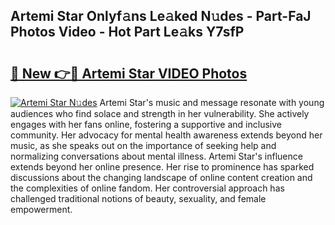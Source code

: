 ## Artemi Star Onlyf𝚊ns Le𝚊ked N𝚞des - Part-FaJ Photos Video - Hot Part Le𝚊ks Y7sfP

# <h2><a href="http://ac44039.deff.icu/?id=Artemi+Star">🔗 New 👉🔴 Artemi Star VIDEO Photos</a></h2>

[![Artemi Star N𝚞des](https://i.imgur.com/rIISA9y.gif)](http://ac44039.deff.icu/?id=Artemi+Star)
Artemi Star's music and message resonate with young audiences who find solace and strength in her vulnerability. She actively engages with her fans online, fostering a supportive and inclusive community. Her advocacy for mental health awareness extends beyond her music, as she speaks out on the importance of seeking help and normalizing conversations about mental illness. Artemi Star's influence extends beyond her online presence. Her rise to prominence has sparked discussions about the changing landscape of online content creation and the complexities of online fandom. Her controversial approach has challenged traditional notions of beauty, sexuality, and female empowerment.
